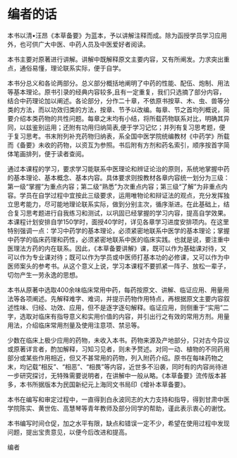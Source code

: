 # 编者的话

本书以清•汪昂《本草备要》为蓝本，予以讲解注释而成。除为函授学员学习应用外，也可供广大中医、中药人员及中医爱好者阅读。

本书主要对原著进行讲解。讲解中既解释原文主要内容，又有所阐发。力求突出重点，通俗易懂，理论联系实际，便于自学。

本书分总义和各论两部分。总义部分概括地阐明了中药的性能、配伍、炮制、用法等基本理论。原书引录的经典内容较多,且有一定重复，我们只选摘了部分内容，结合中药理论加以阐述。各论部分，分作二十章，不依原书按草、木、虫、兽等分类的方法，而以功效归类的方法，按章、节予以改编。每章、节之首均列概说，简要介绍本类药物的共性问题。每章之末均有小结，将所载药物联系对比，明确其异同，以兹鉴别运用；还附有功用归纳简表,便于学习记忆；并列有复习思考题，便于复习思考。书末附列补充药物归纳表，系全国中医学院统编教材《中药学》所载而《备要》未收的药物，以资互为参照。书后附有方剂和药名索引，顺序按首字简体笔画排列，便于读者查阅。

通过本课程的学习，要求学习能联系中医理论和辨证论治的原则，系统地掌握中药的基本理论、基本概念、基本内容。具体要求则按教材各章内容统一划分为三级：第一级“掌握”为重点内容；第二级“熟悉”为次重点内容；第三级“了解”为非重点内容。学员在自学过程中宜按此三级要求，运用唯物论和辩证法的观点，充分发挥独立思考能力，尽可能地理论联系实际，做到分别主次，循序渐进。在此基础上，结合复习思考题进行自我练习和测试，以巩固已经掌握的学习内容，提高自学效果。本课程计划安排自学150学时，面授40学时，详见各章学习进度安排项内。在这里特别强调一点：学习中药学的基本理论，必须紧密地联系中医学的基本理论；掌握中药学的临床药理和药性，必须紧密地联系中医的临床实践。也就是说，要注重中医理法方药的内在联系。因此，《本草备要讲解》课，既可以作为基础课对待，又可以作为专业课对待；既可以作为学员或中医师打基本功的必修课，又可以作为中医师案头的参考书。从这个意义上说，学习本课程不要抓紧一阵子、放松一辈子，切勿产生一劳永逸的思想。

本书从原著中选取400余味临床常用中药，每药按原文、讲解、临证应用、用量用法等各项阐述。先解释难字、难词，并提示药物作用特点，再根据原文主要内容叙述性味、归经、功效、应用，但不是逐字逐句解释。临证应用，则侧重于“实用”二字，选取对临床有指导意义和实用价值的内容，并引出行之有效的常用方剂。用量用法，介绍临床常用剂量及使用注意项、禁忌等。

少数在临床上极少应用的药物，未收入本书。药物来源及产地部分，只对古今异议或原著详言者，酌加解释，习知习见者，则未予赘述。对同一动、植物的不同药用部分或某些作用相近，但又不甚常用的药物，列入附药介绍。原书在每味药物之末，均记载“相反”、“相恶”、“相畏”等内容，近世多不沿袭，同时有的内容尚待进一步研究探讨，无特殊需要说明者，在讲解中一般从略。《本草备要》流传版本甚多，本书所据版本为民国新纪元上海同文书局印《增补本草备要》。

本书在编写和审定过程中，一直得到白永波同志的大力支持和指导，得到甘肃中医学院陈实、黄世佐、高慧琴等青年教师及部分同学的帮助，谨此表示衷心的谢忱。	

本书编写时间仓促，加之水平有限，缺点和错误一定不少，希望在使用过程中发现问题，提出宝贵意见，以便今后改进和提高。	

编者
